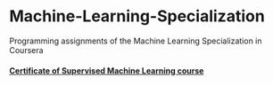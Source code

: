 # Machine-Learning-Specialization
Programming assignments of the Machine Learning Specialization in Coursera
#### [Certificate of Supervised Machine Learning course](https://www.coursera.org/account/accomplishments/certificate/V85UFJFGN55Z)
